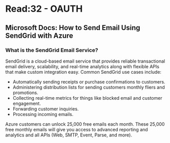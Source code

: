# Read:32 - OAUTH

## Microsoft Docs: How to Send Email Using SendGrid with Azure

### What is the SendGrid Email Service?

SendGrid is a cloud-based email service that provides reliable transactional email delivery, scalability, and real-time analytics along with flexible APIs that make custom integration easy. Common SendGrid use cases include:

- Automatically sending receipts or purchase confirmations to customers.
- Administering distribution lists for sending customers monthly fliers and promotions.
- Collecting real-time metrics for things like blocked email and customer engagement.
- Forwarding customer inquiries.
- Processing incoming emails.

Azure customers can unlock 25,000 free emails each month. These 25,000 free monthly emails will give you access to advanced reporting and analytics and all APIs (Web, SMTP, Event, Parse, and more).